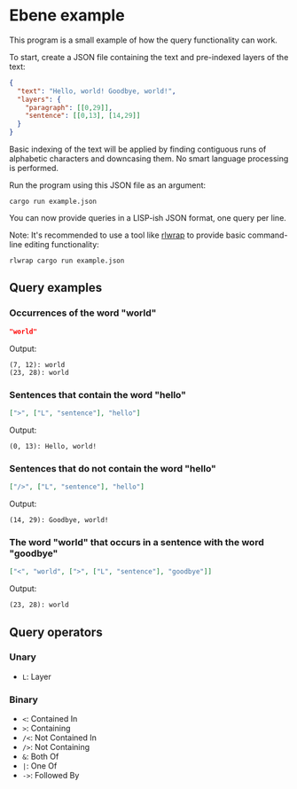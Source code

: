 # Ebene example

This program is a small example of how the query functionality can work.

To start, create a JSON file containing the text and pre-indexed
layers of the text:

```json
{
  "text": "Hello, world! Goodbye, world!",
  "layers": {
    "paragraph": [[0,29]],
    "sentence": [[0,13], [14,29]]
  }
}
```

Basic indexing of the text will be applied by finding contiguous runs
of alphabetic characters and downcasing them. No smart language
processing is performed.

Run the program using this JSON file as an argument:

```
cargo run example.json
```

You can now provide queries in a LISP-ish JSON format, one query per line.

Note: It's recommended to use a tool like [rlwrap][] to provide basic command-line editing functionality:

```
rlwrap cargo run example.json
```

[rlwrap]: https://github.com/hanslub42/rlwrap

## Query examples

### Occurrences of the word "world"

```json
"world"
```

Output:

```
(7, 12): world
(23, 28): world
```

### Sentences that contain the word "hello"

```json
[">", ["L", "sentence"], "hello"]
```

Output:

```
(0, 13): Hello, world!
```

### Sentences that do not contain the word "hello"

```json
["/>", ["L", "sentence"], "hello"]
```

Output:

```
(14, 29): Goodbye, world!
```

### The word "world" that occurs in a sentence with the word "goodbye"

```json
["<", "world", [">", ["L", "sentence"], "goodbye"]]
```

Output:

```
(23, 28): world
```

## Query operators

### Unary

- `L`: Layer

### Binary

- `<`: Contained In
- `>`: Containing
- `/<`: Not Contained In
- `/>`: Not Containing
- `&`: Both Of
- `|`: One Of
- `->`: Followed By
